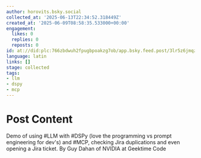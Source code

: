 ```yaml
---
author: horovits.bsky.social
collected_at: '2025-06-13T22:34:52.318449Z'
created_at: '2025-06-09T08:58:35.533000+00:00'
engagement:
  likes: 0
  replies: 0
  reposts: 0
id: at://did:plc:766zbdwuh2fpugbpoakzg7ob/app.bsky.feed.post/3lr5z6jmqzs2j
language: latin
links: []
stage: collected
tags:
- llm
- dspy
- mcp
---
```


# Post Content

Demo of using #LLM with #DSPy (love the programming vs prompt engineering for dev's) and #MCP, checking Jira duplications and even opening a Jira ticket. By Guy Dahan of NVIDIA at Geektime Code